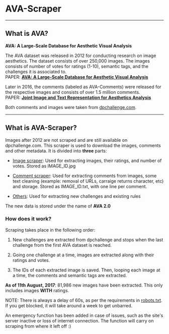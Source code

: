 # AVA-Scraper

---
## What is AVA?

**AVA: A Large-Scale Database for Aesthetic Visual Analysis**

The AVA dataset was released in 2012 for conducting research on image aesthetics. The dataset consists of over 250,000 images.
The images consists of number of votes for ratings (1-10), semantic tags, and the challenges it is associated to. <br>
PAPER: **[AVA: A Large-Scale Database for Aesthetic Visual Analysis](http://refbase.cvc.uab.es/files/MMP2012a.pdf)**

Later in 2016, the comments (labeled as AVA-Comments) were released for the respective images and consists of over 1.5 million comments. <br>
PAPER: **[Joint Image and Text Representation for Aesthetics Analysis](http://infolab.stanford.edu/~wangz/project/imsearch/Aesthetics/ACMMM2016/zhou.pdf)**

Both comments and images were taken from [dpchallenge.com](dpchallenge.com).

---
## What is AVA-Scraper?

Images after 2012 are not scraped and are still available on dpchallenge.com. This scraper is used to download the images, comments and other metadata. It is divided into **three** parts:

- [Image scraper](https://github.com/tazeek/AVA-Scraper/blob/master/image_scraper.py): Used for extracting images, their ratings, and number of votes. Stored as IMAGE_ID.jpg

- [Comment scraper](https://github.com/tazeek/AVA-Scraper/blob/master/comment_scraper.py): Used for extracting comments from images, some text cleaning (example: removal of URLs, carraige returns character, etc) and storage. Stored as IMAGE_ID.txt, with one line per comment.

- [Others](https://github.com/tazeek/AVA-Scraper/blob/master/other_scraper.py): Used for extracting new challenges and existing rules

The new data is stored under the name of **AVA 2.0** 

### How does it work?

Scraping takes place in the following order:

1. New challenges are extracted from dpchallenge and stops when the last challenge from the first AVA dataset is reached.

2. Going one challenge at a time, images are extracted along with their ratings and votes.

3. The IDs of each extracted image is saved. Then, looping each image at a time, the comments and semantic tags are extracted.

**As of 11th August, 2017**: 81,986 new images have been extracted. This only includes images **WITH** ratings. <br>

NOTE: There is always a delay of 60s, as per the requirements in [robots.txt](http://dpchallenge.com/robots.txt). If you get blocked, it will take around a week to get unbarred. <br>

An emergency function has been added in case of issues, such as the site's server inactive or loss of internet connection. The function will carry on scraping from where it left off :)
